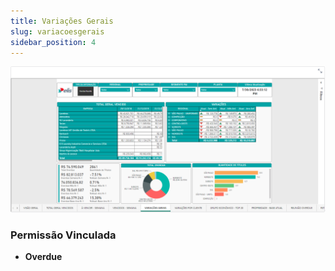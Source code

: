 ```yaml
---
title: Variações Gerais
slug: variacoesgerais
sidebar_position: 4
---
```


![Alt text](image-13.png)





### Permissão Vinculada

- **Overdue**